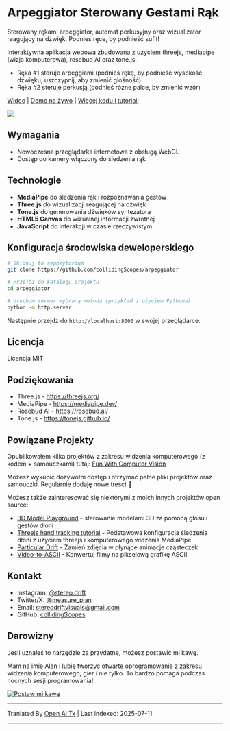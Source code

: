 # Arpeggiator Sterowany Gestami Rąk

Sterowany rękami arpeggiator, automat perkusyjny oraz wizualizator reagujący na dźwięk. Podnieś ręce, by podnieść sufit!

Interaktywna aplikacja webowa zbudowana z użyciem threejs, mediapipe (wizja komputerowa), rosebud AI oraz tone.js.

- Ręka #1 steruje arpeggiami (podnieś rękę, by podnieść wysokość dźwięku, uszczypnij, aby zmienić głośność)
- Ręka #2 steruje perkusją (podnieś różne palce, by zmienić wzór)

[Wideo](https://youtu.be/JepIs-DTBgk?si=4Y-FrQDF6KNy662C) | [Demo na żywo](https://collidingscopes.github.io/arpeggiator/) | [Więcej kodu i tutoriali](https://funwithcomputervision.com/)

<img src="https://raw.githubusercontent.com/collidingScopes/arpeggiator/main/assets/demo.png">

## Wymagania

- Nowoczesna przeglądarka internetowa z obsługą WebGL
- Dostęp do kamery włączony do śledzenia rąk

## Technologie

- **MediaPipe** do śledzenia rąk i rozpoznawania gestów
- **Three.js** do wizualizacji reagującej na dźwięk
- **Tone.js** do generowania dźwięków syntezatora
- **HTML5 Canvas** do wizualnej informacji zwrotnej
- **JavaScript** do interakcji w czasie rzeczywistym
## Konfiguracja środowiska deweloperskiego

```bash
# Sklonuj to repozytorium
git clone https://github.com/collidingScopes/arpeggiator

# Przejdź do katalogu projektu
cd arpeggiator

# Uruchom serwer wybraną metodą (przykład z użyciem Pythona)
python -m http.server
```

Następnie przejdź do `http://localhost:8000` w swojej przeglądarce.

## Licencja

Licencja MIT

## Podziękowania
- Three.js - https://threejs.org/
- MediaPipe - https://mediapipe.dev/
- Rosebud AI - https://rosebud.ai/
- Tone.js - https://tonejs.github.io/

## Powiązane Projekty

Opublikowałem kilka projektów z zakresu widzenia komputerowego (z kodem + samouczkami) tutaj:
[Fun With Computer Vision](https://www.funwithcomputervision.com/)

Możesz wykupić dożywotni dostęp i otrzymać pełne pliki projektów oraz samouczki. Regularnie dodaję nowe treści 🪬

Możesz także zainteresować się niektórymi z moich innych projektów open source:

- [3D Model Playground](https://collidingScopes.github.io/3d-model-playground) - sterowanie modelami 3D za pomocą głosu i gestów dłoni
- [Threejs hand tracking tutorial](https://collidingScopes.github.io/threejs-handtracking-101) - Podstawowa konfiguracja śledzenia dłoni z użyciem threejs i komputerowego widzenia MediaPipe
- [Particular Drift](https://collidingScopes.github.io/particular-drift) - Zamień zdjęcia w płynące animacje cząsteczek
- [Video-to-ASCII](https://collidingScopes.github.io/ascii) - Konwertuj filmy na pikselową grafikę ASCII
## Kontakt

- Instagram: [@stereo.drift](https://www.instagram.com/stereo.drift/)
- Twitter/X: [@measure_plan](https://x.com/measure_plan)
- Email: [stereodriftvisuals@gmail.com](https://raw.githubusercontent.com/collidingScopes/arpeggiator/main/mailto:stereodriftvisuals@gmail.com)
- GitHub: [collidingScopes](https://github.com/collidingScopes)

## Darowizny

Jeśli uznałeś to narzędzie za przydatne, możesz postawić mi kawę.

Mam na imię Alan i lubię tworzyć otwarte oprogramowanie z zakresu widzenia komputerowego, gier i nie tylko. To bardzo pomaga podczas nocnych sesji programowania!

[![Postaw mi kawę](https://www.buymeacoffee.com/assets/img/custom_images/yellow_img.png)](https://www.buymeacoffee.com/stereoDrift)

---

Tranlated By [Open Ai Tx](https://github.com/OpenAiTx/OpenAiTx) | Last indexed: 2025-07-11

---